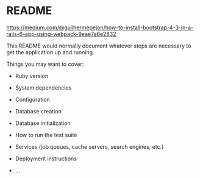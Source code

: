 # README

https://medium.com/@guilhermepejon/how-to-install-bootstrap-4-3-in-a-rails-6-app-using-webpack-9eae7a6e2832

This README would normally document whatever steps are necessary to get the
application up and running.

Things you may want to cover:

* Ruby version

* System dependencies

* Configuration

* Database creation

* Database initialization

* How to run the test suite

* Services (job queues, cache servers, search engines, etc.)

* Deployment instructions

* ...
